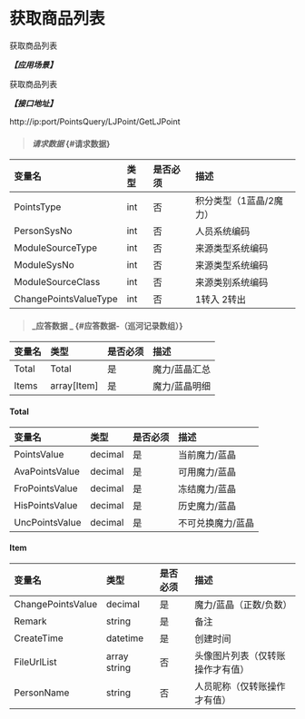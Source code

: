 # 获取商品列表

获取商品列表

_**【应用场景】**_

获取商品列表

_**【接口地址】**_

http://ip:port/PointsQuery/LJPoint/GetLJPoint

> #### _请求数据_ {#请求数据}

| 变量名 | 类型 | 是否必须 | 描述 |
| :--- | :--- | :--- | :--- |
| PointsType| int | 否 |积分类型（1蓝晶/2魔力） |
| PersonSysNo| int | 否 |人员系统编码 |
| ModuleSourceType| int | 否 |来源类型系统编码 |
| ModuleSysNo| int | 否 |来源类型系统编码 |
| ModuleSourceClass| int | 否 |来源类别系统编码 |
| ChangePointsValueType| int | 否 |1转入 2转出 |



> #### _应答数据 _ {#应答数据-（巡河记录数组）}

| 变量名 | 类型 | 是否必须 | 描述 |
| :--- | :--- | :--- | :--- |
| Total| Total| 是 | 魔力/蓝晶汇总|
| Items|array[Item]| 是 | 魔力/蓝晶明细 |



#### Total

| 变量名 | 类型 | 是否必须 | 描述 |
| :--- | :--- | :--- | :--- |
| PointsValue| decimal| 是 | 当前魔力/蓝晶|
| AvaPointsValue| decimal| 是 | 可用魔力/蓝晶|
| FroPointsValue| decimal| 是 | 冻结魔力/蓝晶|
| HisPointsValue| decimal| 是 | 历史魔力/蓝晶|
| UncPointsValue| decimal| 是 | 不可兑换魔力/蓝晶|




#### Item

| 变量名 | 类型 | 是否必须 | 描述 |
| :--- | :--- | :--- | :--- |
| ChangePointsValue| decimal| 是 | 魔力/蓝晶（正数/负数）|
| Remark| string| 是 | 备注|
| CreateTime| datetime| 是 |创建时间|
| FileUrlList | array string | 否 | 头像图片列表（仅转账操作才有值） |
| PersonName| string | 否 | 人员昵称（仅转账操作才有值） |

